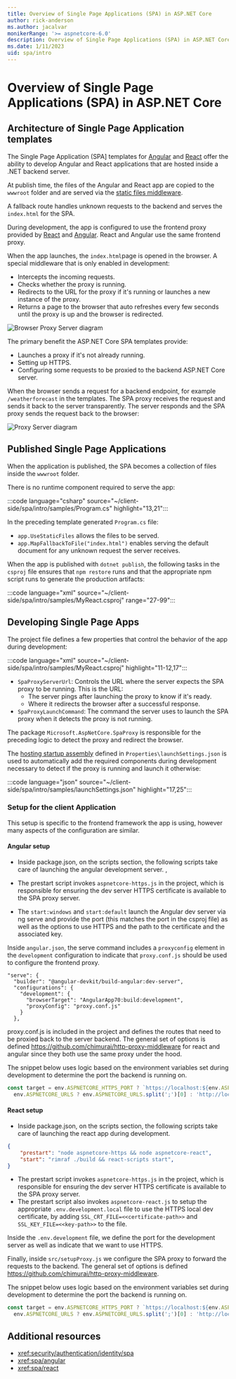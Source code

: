 ```yaml
---
title: Overview of Single Page Applications (SPA) in ASP.NET Core
author: rick-anderson
ms.author: jacalvar
monikerRange: '>= aspnetcore-6.0'
description: Overview of Single Page Applications (SPA) in ASP.NET Core
ms.date: 1/11/2023
uid: spa/intro
---
```

# Overview of Single Page Applications (SPA) in ASP.NET Core

## Architecture of Single Page Application templates

The Single Page Application (SPA] templates for [Angular](https://angular.io/) and [React](https://reactjs.org/) offer the ability to develop Angular and React applications that are hosted inside a .NET backend server.

At publish time, the files of the Angular and React app are copied to the `wwwroot` folder and are served via the [static files middleware](xref:fundamentals/static-files).

A fallback route handles unknown requests to the backend and serves the `index.html` for the SPA.

During development, the app is configured to use the frontend proxy provided by [React](https://reactjs.org/) and [Angular](https://angular.io/). React and Angular use the same frontend proxy.

When the app launches, the `index.html`page is opened in the browser. A special middleware that is only enabled in development:

* Intercepts the incoming requests.
* Checks whether the proxy is running.
* Redirects to the URL for the proxy if it's running or launches a new instance of the proxy.
* Returns a page to the browser that auto refreshes every few seconds until the proxy is up and the browser is redirected.

![Browser Proxy Server diagram](~/client-side/spa/intro/static/1_BPS.png)

The primary benefit the ASP.NET Core SPA templates provide:

* Launches a proxy if it's not already running.
* Setting up HTTPS.
* Configuring some requests to be proxied to the backend ASP.NET Core server.

When the browser sends a request for a backend endpoint, for example `/weatherforecast` in the templates. The SPA proxy receives the request and sends it back to the server transparently. The server responds and the SPA proxy sends the request back to the browser:

![Proxy Server diagram](~/client-side/spa/intro/static/2BP.png)

## Published Single Page Applications

When the application is published, the SPA becomes a collection of files inside the `wwwroot` folder.

There is no runtime component required to serve the app:

:::code language="csharp" source="~/client-side/spa/intro/samples/Program.cs" highlight="13,21":::

In the preceding template generated `Program.cs` file:
* `app.UseStaticFiles` allows the files to be served.
* `app.MapFallbackToFile("index.html")` enables serving the default document for any unknown request the server receives.

When the app is published with `dotnet publish`, the following tasks in the `csproj` file ensures that `npm restore` runs and that the appropriate npm script runs to generate the production artifacts:

:::code language="xml" source="~/client-side/spa/intro/samples/MyReact.csproj" range="27-99":::

## Developing Single Page Apps

The project file defines a few properties that control the behavior of the app during development:

:::code language="xml" source="~/client-side/spa/intro/samples/MyReact.csproj" highlight="11-12,17":::

* `SpaProxyServerUrl`: Controls the URL where the server expects the SPA proxy to be running. This is the URL:
  * The server pings after launching the proxy to know if it's ready.
  * Where it redirects the browser after a successful response.
* `SpaProxyLaunchCommand`:  The command the server uses to launch the SPA proxy when it detects the proxy is not running.

The package `Microsoft.AspNetCore.SpaProxy` is responsible for the preceding logic to detect the proxy and redirect the browser.

The [hosting startup assembly](xref:fundamentals/configuration/platform-specific-configuration) defined in `Properties\launchSettings.json` is used to automatically add the required components during development necessary to detect if the proxy is running and launch it otherwise:

:::code language="json" source="~/client-side/spa/intro/samples/launchSettings.json" highlight="17,25":::

### Setup for the client Application

This setup is specific to the frontend framework the app is using, however many aspects of the configuration are similar.

#### Angular setup

* Inside package.json, on the scripts section, the following scripts take care of launching the angular development server.
, 

* The prestart script invokes `aspnetcore-https.js` in the project, which is responsible for ensuring the dev server HTTPS certificate is available to the SPA proxy server.
* The `start:windows` and `start:default` launch the Angular dev server via ng serve and provide the port (this matches the port in the csproj file) as well as the options to use HTTPS and the path to the certificate and the associated key.

Inside `angular.json`, the serve command includes a `proxyconfig` element in the `development` configuration to indicate that `proxy.conf.js` should be used to configure the frontend proxy.
```
"serve": {
  "builder": "@angular-devkit/build-angular:dev-server",
  "configurations": {
    "development": {
      "browserTarget": "AngularApp70:build:development",
      "proxyConfig": "proxy.conf.js"
    }
  },
```

proxy.conf.js is included in the project and defines the routes that need to be proxied back to the server backend. The general set of options is defined https://github.com/chimurai/http-proxy-middleware for react and angular since they both use the same proxy under the hood.

The snippet below uses logic based on the environment variables set during development to determine the port the backend is running on.

```js
const target = env.ASPNETCORE_HTTPS_PORT ? `https://localhost:${env.ASPNETCORE_HTTPS_PORT}` :
  env.ASPNETCORE_URLS ? env.ASPNETCORE_URLS.split(';')[0] : 'http://localhost:8141';
```

#### React setup
* Inside package.json, on the scripts section, the following scripts take care of launching the react app during development.
```json
{
    "prestart": "node aspnetcore-https && node aspnetcore-react",
    "start": "rimraf ./build && react-scripts start",
}
```

* The prestart script invokes `aspnetcore-https.js` in the project, which is responsible for ensuring the dev server HTTPS certificate is available to the SPA proxy server.
* The prestart script also invokes `aspnetcore-react.js` to setup the appropriate `.env.development.local` file to use the HTTPS local dev certificate, by adding `SSL_CRT_FILE=<<certificate-path>>` and 
`SSL_KEY_FILE=<<key-path>>` to the file.

Inside the `.env.development` file, we define the port for the development server as well as indicate that we want to use HTTPS.

Finally, inside `src/setupProxy.js` we configure the SPA proxy to forward the requests to the backend. The general set of options is defined https://github.com/chimurai/http-proxy-middleware.

The snippet below uses logic based on the environment variables set during development to determine the port the backend is running on.

```js
const target = env.ASPNETCORE_HTTPS_PORT ? `https://localhost:${env.ASPNETCORE_HTTPS_PORT}` :
  env.ASPNETCORE_URLS ? env.ASPNETCORE_URLS.split(';')[0] : 'http://localhost:8141';
```

## Additional resources

* <xref:security/authentication/identity/spa>
* <xref:spa/angular>
* <xref:spa/react>
